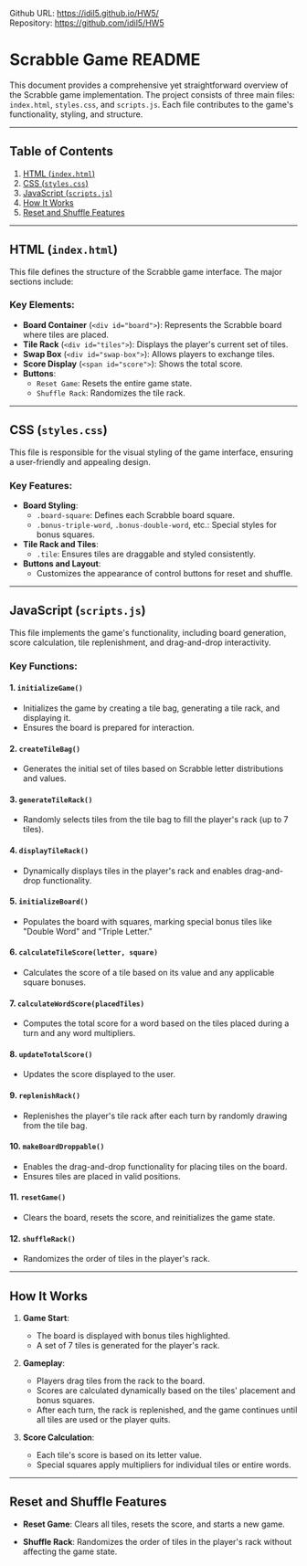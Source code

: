 Github URL: https://idil5.github.io/HW5/   
Repository: https://github.com/idil5/HW5

# Scrabble Game README

This document provides a comprehensive yet straightforward overview of the Scrabble game implementation. The project consists of three main files: `index.html`, `styles.css`, and `scripts.js`. Each file contributes to the game's functionality, styling, and structure.

---

## Table of Contents
1. [HTML (`index.html`)](#html-indexhtml)
2. [CSS (`styles.css`)](#css-stylescss)
3. [JavaScript (`scripts.js`)](#javascript-scriptsjs)
4. [How It Works](#how-it-works)
5. [Reset and Shuffle Features](#reset-and-shuffle-features)

---

## HTML (`index.html`)
This file defines the structure of the Scrabble game interface. The major sections include:

### Key Elements:
- **Board Container** (`<div id="board">`):
  Represents the Scrabble board where tiles are placed.
- **Tile Rack** (`<div id="tiles">`):
  Displays the player's current set of tiles.
- **Swap Box** (`<div id="swap-box">`):
  Allows players to exchange tiles.
- **Score Display** (`<span id="score">`):
  Shows the total score.
- **Buttons**:
  - `Reset Game`: Resets the entire game state.
  - `Shuffle Rack`: Randomizes the tile rack.

---

## CSS (`styles.css`)
This file is responsible for the visual styling of the game interface, ensuring a user-friendly and appealing design.

### Key Features:
- **Board Styling**:
  - `.board-square`: Defines each Scrabble board square.
  - `.bonus-triple-word`, `.bonus-double-word`, etc.: Special styles for bonus squares.
- **Tile Rack and Tiles**:
  - `.tile`: Ensures tiles are draggable and styled consistently.
- **Buttons and Layout**:
  - Customizes the appearance of control buttons for reset and shuffle.

---

## JavaScript (`scripts.js`)
This file implements the game's functionality, including board generation, score calculation, tile replenishment, and drag-and-drop interactivity.

### Key Functions:

#### 1. **`initializeGame()`**
- Initializes the game by creating a tile bag, generating a tile rack, and displaying it.
- Ensures the board is prepared for interaction.

#### 2. **`createTileBag()`**
- Generates the initial set of tiles based on Scrabble letter distributions and values.

#### 3. **`generateTileRack()`**
- Randomly selects tiles from the tile bag to fill the player's rack (up to 7 tiles).

#### 4. **`displayTileRack()`**
- Dynamically displays tiles in the player's rack and enables drag-and-drop functionality.

#### 5. **`initializeBoard()`**
- Populates the board with squares, marking special bonus tiles like "Double Word" and "Triple Letter."

#### 6. **`calculateTileScore(letter, square)`**
- Calculates the score of a tile based on its value and any applicable square bonuses.

#### 7. **`calculateWordScore(placedTiles)`**
- Computes the total score for a word based on the tiles placed during a turn and any word multipliers.

#### 8. **`updateTotalScore()`**
- Updates the score displayed to the user.

#### 9. **`replenishRack()`**
- Replenishes the player's tile rack after each turn by randomly drawing from the tile bag.

#### 10. **`makeBoardDroppable()`**
- Enables the drag-and-drop functionality for placing tiles on the board.
- Ensures tiles are placed in valid positions.

#### 11. **`resetGame()`**
- Clears the board, resets the score, and reinitializes the game state.

#### 12. **`shuffleRack()`**
- Randomizes the order of tiles in the player's rack.

---

## How It Works

1. **Game Start**:
   - The board is displayed with bonus tiles highlighted.
   - A set of 7 tiles is generated for the player's rack.

2. **Gameplay**:
   - Players drag tiles from the rack to the board.
   - Scores are calculated dynamically based on the tiles' placement and bonus squares.
   - After each turn, the rack is replenished, and the game continues until all tiles are used or the player quits.

3. **Score Calculation**:
   - Each tile's score is based on its letter value.
   - Special squares apply multipliers for individual tiles or entire words.

---

## Reset and Shuffle Features

- **Reset Game**:
  Clears all tiles, resets the score, and starts a new game.

- **Shuffle Rack**:
  Randomizes the order of tiles in the player's rack without affecting the game state.
